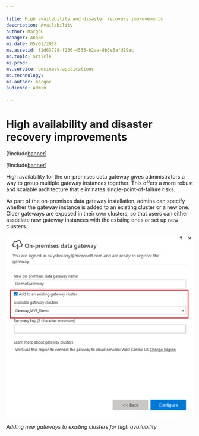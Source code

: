 ```yaml
---

title: High availability and disaster recovery improvements
description: Availability
author: MargoC
manager: AnnBe
ms.date: 05/01/2018
ms.assetid: f1d63728-f136-4555-b2aa-8b3e5afd19ac
ms.topic: article
ms.prod: 
ms.service: business-applications
ms.technology: 
ms.author: margoc
audience: Admin

---
```


# High availability and disaster recovery improvements

[!include[banner](../../../includes/banner.md)]

[!include[banner](../../../includes/public-preview.md)]

High availability for the on-premises data gateway gives administrators a way to
group multiple gateway instances together. This offers a more robust and
scalable architecture that eliminates single-point-of-failure risks.

As part of the on-premises data gateway installation, admins can specify whether
the gateway instance is added to an existing cluster or a new one. Older
gateways are exposed in their own clusters, so that users can either associate
new gateway instances with the existing ones or set up new clusters.

![Adding new gateways to existing clusters for high availability](media/high-availability-disaster-recovery-improvements-public-preview-1.png "Adding new gateways to existing clusters for high availability")

*Adding new gateways to existing clusters for high availability*
